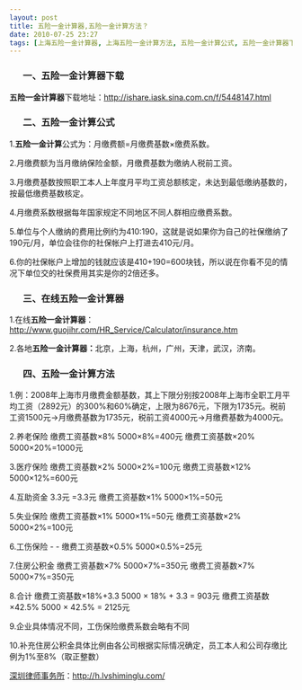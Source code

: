 ```yaml
---
layout: post
title: 五险一金计算器,五险一金计算方法？
date: 2010-07-25 23:27
tags: [上海五险一金计算器, 上海五险一金计算方法, 五险一金计算公式, 五险一金计算器下载, 北京五险一金计算器, 北京五险一金计算方法, 在线五险一金计算器, 天津五险一金计算器, 广州五险一金计算器, 杭州五险一金计算器, 武汉五险一金计算器, 济南五险一金计算器, 深圳劳动法律师网]
---
```

<ol>
<h3>一、五险一金计算器下载</h3>
</ol>
<strong>五险一金计算器</strong>下载地址：<a href="http://ishare.iask.sina.com.cn/f/5448147.html" target="_blank">http://ishare.iask.sina.com.cn/f/5448147.html</a>
<ol>
<h3>二、五险一金计算公式</h3>
</ol>
1.<strong>五险一金计算</strong>公式为：月缴费额=月缴费基数×缴费系数。

2.月缴费额为当月缴纳保险金额，月缴费基数为缴纳人税前工资。

3.月缴费基数按照职工本人上年度月平均工资总额核定，未达到最低缴纳基数的，按最低缴费基数核定。

4.月缴费系数根据每年国家规定不同地区不同人群相应缴费系数。

5.单位与个人缴纳的费用比例约为410:190，这就是说如果你为自己的社保缴纳了190元/月，单位会往你的社保帐户上打进去410元/月。

6.你的社保帐户上增加的钱就应该是410+190=600块钱，所以说在你看不见的情况下单位交的社保费用其实是你的2倍还多。
<ol>
<h3>三、在线五险一金计算器</h3>
</ol>
1.在线<strong>五险一金计算器</strong>：<a href="http://www.guojihr.com/HR_Service/Calculator/insurance.htm" target="_blank">http://www.guojihr.com/HR_Service/Calculator/insurance.htm</a>

2.各地<strong>五险一金计算器：</strong>北京，上海，杭州，广州，天津，武汉，济南。
<ol>
<h3>四、五险一金计算方法</h3>
</ol>
1.例：2008年上海市月缴费金额基数，其上下限分别按2008年上海市全职工月平均工资（2892元）的300%和60%确定，上限为8676元，下限为1735元。税前工资1500元→月缴费基数为1735元，税前工资4000元→月缴费基数为4000元。

2.养老保险 缴费工资基数×8% 5000×8%=400元 缴费工资基数×20% 5000×20%=1000元

3.医疗保险 缴费工资基数×2% 5000×2%=100元 缴费工资基数×12% 5000×12%=600元

4.互助资金 3.3元 =3.3元 缴费工资基数×1% 5000×1%=50元

5.失业保险 缴费工资基数×1% 5000×1%=50元 缴费工资基数×2% 5000×2%=100元

6.工伤保险 - - 缴费工资基数×0.5% 5000×0.5%=25元

7.住房公积金 缴费工资基数×7% 5000×7%=350元 缴费工资基数×7% 5000×7%=350元

8.合计 缴费工资基数×18%+3.3 5000 × 18% + 3.3 = 903元 缴费工资基数×42.5% 5000 × 42.5% = 2125元

9.企业具体情况不同，工伤保险缴费系数会略有不同

10.补充住房公积金具体比例由各公司根据实际情况确定，员工本人和公司存缴比例为1%至8%（取正整数）

<a href="http://h.lvshiminglu.com/">深圳律师事务所</a>：<a href="http://h.lvshiminglu.com/">http://h.lvshiminglu.com/</a>

